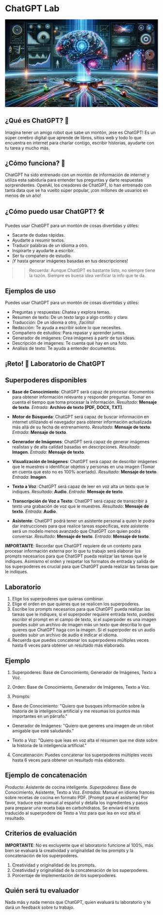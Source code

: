 # ChatGPT Lab

![AI](ai.webp)


## ¿Qué es ChatGPT? 🤖

Imagina tener un amigo robot que sabe un montón, ¡ese es ChatGPT! Es un súper cerebro digital que aprende de libros, sitios web y todo lo que encuentra en internet para charlar contigo, escribir historias, ayudarte con tu tarea y mucho más.

## ¿Cómo funciona? 🧠

ChatGPT ha sido entrenado con un montón de información de internet y utiliza esta sabiduría para entender tus preguntas y darte respuestas sorprendentes. OpenAI, los creadores de ChatGPT, lo han entrenado con tanta data que se ha vuelto súper popular, ¡con millones de usuarios en menos de un año!

## ¿Cómo puedo usar ChatGPT? 🛠️

Puedes usar ChatGPT para un montón de cosas divertidas y útiles:

* Sacarte de dudas rápidas.
* Ayudarte a resumir textos.
* Traducir palabras de un idioma a otro.
* Inspirarte y ayudarte a escribir.
* Ser tu compañero de estudio.
* ¡Y hasta generar imágenes basadas en tus descripciones!

>> Recuerda: Aunque ChatGPT es bastante listo, no siempre tiene la razón. Siempre es buena idea verificar la info que te da.


## Ejemplos de uso

Puedes usar ChatGPT para un montón de cosas divertidas y útiles:

* Preguntas y respuestas: Chatea y explora temas.
* Resumen de texto: De un texto largo a algo cortito y claro.
* Traducción: De un idioma a otro, ¡facilito!
* Redacción: Te ayuda a escribir sobre lo que necesites.
* Compañero de estudios: Para repasar y aprender juntos.
* Generador de imágenes: Crea imágenes a partir de tus ideas.
* Descripción de imágenes: Te cuenta qué hay en una foto.
* Análisis de texto: Te ayuda a entender documentos.


## ¡Reto! 🎉 Laboratorio de ChatGPT

## Superpoderes disponibles

- **Base de Conocimiento**: ChatGPT será capaz de procesar documentos para obtener información relevante y responder preguntas. Tomar en cuenta el tiempo que toma procesar la información. _Resultado_: **Mensaje de texto**. _Entrada_: **Archivo de texto [PDF, DOCX, TXT]**.

- **Motor de Búsqueda**: ChatGPT será capaz de buscar información en internet utilizando el navegador para obtener información actualizada más allá de su fecha de entrenamiento. _Resultado_: **Mensaje de texto**. _Entrada_: **Mensaje de texto**.

- **Generador de Imágenes**: ChatGPT será capaz de generar imágenes realistas y de alta calidad basadas en descripciones. _Resultado_: **Imagen**. _Entrada_: **Mensaje de texto**.

- **Visualización de Imágenes**: ChatGPT será capaz de describir imágenes que le muestres o identificar objetos y personas en una imagen (Tomar en cuenta que esto no es 100% acertado). _Resultado_: **Mensaje de texto**. _Entrada_: **Imagen**.

- **Texto a Voz**: ChatGPT será capaz de leer en voz alta un texto que le indiques. _Resultado_: **Audio**. _Entrada_: **Mensaje de texto**.

- **Transcripción de Voz a Texto**: ChatGPT será capaz de transcribir a texto una grabación de voz que le muestres. _Resultado_: **Mensaje de texto**. _Entrada_: **Audio**.

- **Asistente**: ChatGPT podrá tener un asistente personal a quien le podra dar instrucciones para que realice tareas específicas, este asistente será un modelo menos avanzado que ChatGPT con quien podrá conversar. _Resultado_: **Mensaje de texto**. _Entrada_: **Mensaje de texto**.

**IMPORTANTE**: Recordar que ChatGPT requiere de un contexto para procesar información externa por lo que tu trabajo será elaborar los prompts necesarios para que ChatGPT pueda realizar las tareas que le indiques. Asimismo el orden y respetar los formatos de entrada y salida de los superpoderes es crucial para que ChatGPT pueda realizar las tareas que le indiques.

## Laboratorio

1. Elige los superpoderes que quieras combinar.
2. Elige el orden en que quieres que se realicen los superpoderes.
3. Escribe los prompts necesarios para que ChatGPT pueda realizar las tareas que le indiques, si el superpoder requiere entrada texto, puedes escribir el prompt en el campo de texto, si el superpoder es una imagen puedes subir un archivo de imagen más un texto que describa lo que quieres que ChatGPT haga con la imagen. Si el superpoder es un audio puedes subir un archivo de audio e indicar el idioma.
4. Recuerda que puedes concatenar los superpoderes múltiples veces hasta 6 veces para obtener un resultado más elaborado.

## Ejemplo

1. Superpoderes: Base de Conocimiento, Generador de Imágenes, Texto a Voz.

2. Orden: Base de Conocimiento, Generador de Imágenes, Texto a Voz.

3. Prompts:

- Base de Conocimiento: "Quiero que busques información sobre la historia de la inteligencia artificial y me resumas los puntos más importantes en un párrafo."

- Generador de Imágenes: "Quiero que generes una imagen de un robot amigable que esté saludando."

- Texto a Voz: "Quiero que leas en voz alta el resumen que me diste sobre la historia de la inteligencia artificial."

4. Concatenación: Puedes concatenar los superpoderes múltiples veces hasta 6 veces para obtener un resultado más elaborado.

## Ejemplo de concatenación

_Producto_: Asistente de cocina inteligente.
_Superpoderes_: Base de Conocimiento, Asistente, Texto a Voz.
_Entradas_:
	Manual en idioma francés sobre recetas de cocina en formato PDF.
	[Prompt para el asistente] Por favor, traduce este manual al español y detalla los ingredientes y pasos para preparar una receta baja en carbohidratos.
	Se enviará el texto traducido al superpodere de Texto a Voz para que lea en voz alta el resultado.

## Criterios de evaluación

**IMPORTANTE**: No es excluyente que el laboratorio funcione al 100%, más bien se evaluará la creatividad y originalidad de los prompts y la concatenación de los superpoderes.

1. Creatividad y originalidad de los prompts.
2. Creatividad y originalidad de la concatenación de los superpoderes.
3. Porcentaje de implementación de los superpoderes.

## Quién será tu evaluador

Nada más y nada menos que ChatGPT, quien evaluará tu laboratorio y te dará un feedback sobre tu trabajo.